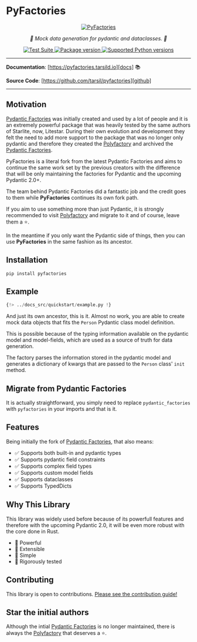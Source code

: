 # PyFactories

<p align="center">
  <a href="https://pyfactories.tarsild.io"><img src="https://res.cloudinary.com/tarsild/image/upload/v1687347327/packages/pyfactories/logo_lvtl5d.png" alt='PyFactories'></a>
</p>


<p align="center">
    <em>🚀 Mock data generation for pydantic and dataclasses. 🚀</em>
</p>

<p align="center">
<a href="https://github.com/tarsil/pyfactories/workflows/Test%20Suite/badge.svg?event=push&branch=main" target="_blank">
    <img src="https://github.com/tarsil/pyfactories/workflows/Test%20Suite/badge.svg?event=push&branch=main" alt="Test Suite">
</a>

<a href="https://pypi.org/project/pyfactories" target="_blank">
    <img src="https://img.shields.io/pypi/v/pyfactories?color=%2334D058&label=pypi%20package" alt="Package version">
</a>

<a href="https://pypi.org/project/pyfactories" target="_blank">
    <img src="https://img.shields.io/pypi/pyversions/pyfactories.svg?color=%2334D058" alt="Supported Python versions">
</a>
</p>

---

**Documentation**: [https://pyfactories.tarsild.io][docs] 📚

**Source Code**: [https://github.com/tarsil/pyfactories][github]

---

## Motivation

[Pydantic Factories][pydantic_factories] was initially created and used by a lot of people and it
is an extremely powerful package that was heavily tested by the same authors of Starlite, now,
Litestar. During their own evolution and development they felt the need to add more support to the
package that was no longer only pydantic and therefore they created the [Polyfactory][polyfactory]
and archived the [Pydantic Factories][pydantic_factories].

PyFactories is a literal fork from the latest Pydantic Factories and aims to continue the same
work set by the previous creators with the difference that will be only maintaining the factories
for Pydantic and the upcoming Pydantic 2.0+.

The team behind Pydantic Factories did a fantastic job and the credit goes to them while
**PyFactories** continues its own fork path.

If you aim to use something more than just Pydantic, it is strongly recommended to visit
[Polyfactory][polyfactory] and migrate to it and of course, leave them a ⭐️.

In the meantime if you only want the Pydantic side of things, then you can use **PyFactories** in
the same fashion as its ancestor.

## Installation

```shell
pip install pyfactories
```

## Example

```python
{!> ../docs_src/quickstart/example.py !}
```

And just its own ancestor, this is it. Almost no work, you are able to create mock data objects
that fits the `Person` Pydantic class model definition.

This is possible because of the typing information available on the pydantic model and model-fields,
which are used as a source of truth for data generation.

The factory parses the information stored in the pydantic model and generates a dictionary of kwargs
that are passed to the `Person` class' `init` method.

## Migrate from Pydantic Factories

It is actually straightforward, you simply need to replace `pydantic_factories` with `pyfactories`
in your imports and that is it.

## Features

Being initially the fork of [Pydantic Factories][pydantic_factories], that also means:

- ✅ Supports both built-in and pydantic types
- ✅ Supports pydantic field constraints
- ✅ Supports complex field types
- ✅ Supports custom model fields
- ✅ Supports dataclasses
- ✅ Supports TypedDicts

## Why This Library

This library was widely used before because of its powerfull features and therefore with the
upcoming Pydantic 2.0, it will be even more robust with the core done in Rust.

- 💯 Powerful
- 💯 Extensible
- 💯 Simple
- 💯 Rigorously tested

## Contributing

This library is open to contributions. [Please see the contribution guide!][contributing]

## Star the initial authors

Although the intial [Pydantic Factories][pydantic_factories] is no longer maintained, there is
always the [Polyfactory][polyfactory] that deserves a ⭐️.

[docs]: https://pyfactories.tarsild.io
[github]: https://github.com/tarsil/pyfactories
[pydantic_factories]: https://github.com/litestar-org/pydantic-factories
[polyfactory]: https://pypi.org/project/polyfactory/
[contributing]: https://pyfactories.tarsild.io/contributing
